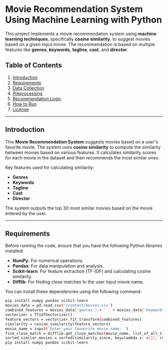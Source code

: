 
# Movie Recommendation System Using Machine Learning with Python

This project implements a movie recommendation system using **machine learning techniques**, specifically **cosine similarity**, to suggest movies based on a given input movie. The recommendation is based on multiple features like **genres**, **keywords**, **tagline**, **cast**, and **director**.

## Table of Contents

1. [Introduction](#introduction)
2. [Requirements](#requirements)
3. [Data Collection](#data-collection)
4. [Preprocessing](#preprocessing)
5. [Recommendation Logic](#recommendation-logic)
6. [How to Run](#how-to-run)
7. [License](#license)

---

## Introduction

This **Movie Recommendation System** suggests movies based on a user's favorite movie. The system uses **cosine similarity** to compute the similarity between movies based on various features. It calculates similarity scores for each movie in the dataset and then recommends the most similar ones.

Key features used for calculating similarity:
- **Genres**
- **Keywords**
- **Tagline**
- **Cast**
- **Director**

The system outputs the top 30 most similar movies based on the movie entered by the user.

---

## Requirements

Before running the code, ensure that you have the following Python libraries installed:

- **NumPy**: For numerical operations.
- **Pandas**: For data manipulation and analysis.
- **Scikit-learn**: For feature extraction (TF-IDF) and calculating cosine similarity.
- **Difflib**: For finding close matches to the user input movie name.

You can install these dependencies using the following command:

```bash
pip install numpy pandas scikit-learn
movies_data = pd.read_csv('/content/movies.csv')
combined_features = movies_data['genres'] + ' ' + movies_data['keywords'] + ' ' + movies_data['tagline'] + ' ' + movies_data['cast'] + ' ' + movies_data['director']
vectorizer = TfidfVectorizer()
feature_vectors = vectorizer.fit_transform(combined_features)
similarity = cosine_similarity(feature_vectors)
movie_name = input('Enter your favourite movie name: ')
find_close_match = difflib.get_close_matches(movie_name, list_of_all_titles)
sorted_similar_movies = sorted(similarity_score, key=lambda x: x[1], reverse=True)
pip install numpy pandas scikit-learn
